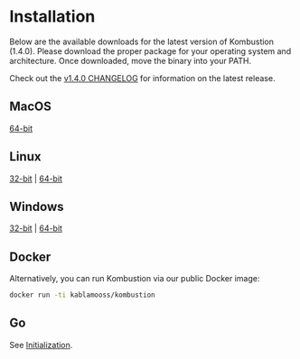 # Installation

Below are the available downloads for the latest version of Kombustion (1.4.0). Please download the proper package for your operating system and architecture. Once downloaded, move the binary into your PATH.

Check out the [v1.4.0 CHANGELOG](CHANGELOG.md) for information on the latest release.

## MacOS
[64-bit](http://downloads.kombustion.io/releases/latest/MacOS/64/kombustion)

## Linux
[32-bit](http://downloads.kombustion.io/releases/latest/Linux/32/kombustion)  |  [64-bit](http://downloads.kombustion.io/releases/latest/Linux/64/kombustion)

## Windows
[32-bit](http://downloads.kombustion.io/releases/latest/Windows/32/kombustion.exe)  |  [64-bit](http://downloads.kombustion.io/releases/latest/Windows/64/kombustion.exe)

## Docker

Alternatively, you can run Kombustion via our public Docker image:

```sh
docker run -ti kablamooss/kombustion
```

## Go

See [Initialization](initialization.md).